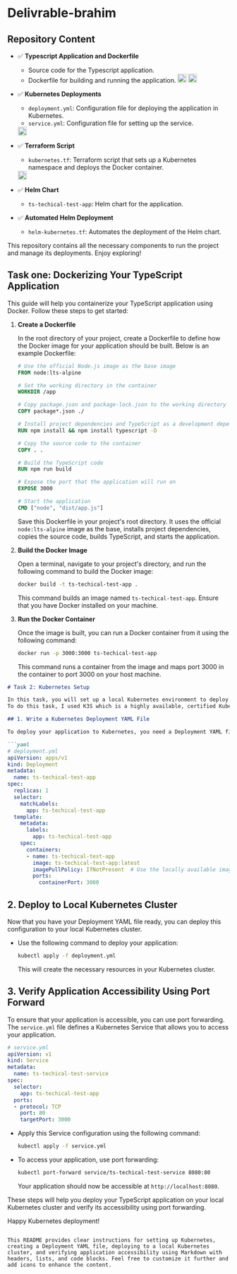 # Delivrable-brahim

## Repository Content

- :white_check_mark: **Typescript Application and Dockerfile**
  - Source code for the Typescript application.
  - Dockerfile for building and running the application.
  <img src="https://img.icons8.com/color/48/000000/docker.png" width="20" height="20"/> <img src="https://img.icons8.com/color/48/000000/typescript.png" width="20" height="20"/>

- :white_check_mark: **Kubernetes Deployments**
  - `deployment.yml`: Configuration file for deploying the application in Kubernetes.
  - `service.yml`: Configuration file for setting up the service.
  <img src="https://img.icons8.com/color/48/000000/kubernetes.png" width="20" height="20"/>

- :white_check_mark: **Terraform Script**
  - `kubernetes.tf`: Terraform script that sets up a Kubernetes namespace and deploys the Docker container.
  <img src="https://img.icons8.com/color/48/000000/terraform.png" width="20" height="20"/>

- :white_check_mark: **Helm Chart**
  - `ts-techical-test-app`: Helm chart for the application.


- :white_check_mark: **Automated Helm Deployment**
  - `helm-kubernetes.tf`: Automates the deployment of the Helm chart.

This repository contains all the necessary components to run the project and manage its deployments. Enjoy exploring!


## Task one: Dockerizing Your TypeScript Application

This guide will help you containerize your TypeScript application using Docker. Follow these steps to get started:

1. **Create a Dockerfile**

   In the root directory of your project, create a Dockerfile to define how the Docker image for your application should be built. Below is an example Dockerfile:

   ```Dockerfile
   # Use the official Node.js image as the base image
   FROM node:lts-alpine

   # Set the working directory in the container
   WORKDIR /app

   # Copy package.json and package-lock.json to the working directory
   COPY package*.json ./

   # Install project dependencies and TypeScript as a development dependency
   RUN npm install && npm install typescript -D

   # Copy the source code to the container
   COPY . .

   # Build the TypeScript code
   RUN npm run build

   # Expose the port that the application will run on
   EXPOSE 3000

   # Start the application
   CMD ["node", "dist/app.js"]

   ```

   Save this Dockerfile in your project's root directory. It uses the official `node:lts-alpine` image as the base, installs project dependencies, copies the source code, builds TypeScript, and starts the application.

2. **Build the Docker Image**

   Open a terminal, navigate to your project's directory, and run the following command to build the Docker image:

   ```bash
   docker build -t ts-techical-test-app .
   ```

   This command builds an image named `ts-techical-test-app`. Ensure that you have Docker installed on your machine.

3. **Run the Docker Container**

   Once the image is built, you can run a Docker container from it using the following command:

   ```bash
   docker run -p 3000:3000 ts-techical-test-app
   ```

   This command runs a container from the image and maps port 3000 in the container to port 3000 on your host machine.



```markdown
# Task 2: Kubernetes Setup

In this task, you will set up a local Kubernetes environment to deploy your TypeScript application. Follow these steps to get started:
To do this task, I used K3S which is a highly available, certified Kubernetes distribution designed for production workloads in unattended and resource-constrained.

## 1. Write a Kubernetes Deployment YAML File

To deploy your application to Kubernetes, you need a Deployment YAML file that specifies how your app should be deployed, including services and any necessary configurations. Below is an example YAML file for your reference:

```yaml
# deployment.yml
apiVersion: apps/v1
kind: Deployment
metadata:
  name: ts-techical-test-app
spec:
  replicas: 1
  selector:
    matchLabels:
      app: ts-techical-test-app
  template:
    metadata:
      labels:
        app: ts-techical-test-app
    spec:
      containers:
      - name: ts-techical-test-app
        image: ts-techical-test-app:latest
        imagePullPolicy: IfNotPresent  # Use the locally available image
        ports:
          containerPort: 3000
```

## 2. Deploy to Local Kubernetes Cluster

Now that you have your Deployment YAML file ready, you can deploy this configuration to your local Kubernetes cluster.

- Use the following command to deploy your application:

  ```bash
  kubectl apply -f deployment.yml
  ```

  This will create the necessary resources in your Kubernetes cluster.

## 3. Verify Application Accessibility Using Port Forward

To ensure that your application is accessible, you can use port forwarding. The `service.yml` file defines a Kubernetes Service that allows you to access your application.

```yaml
# service.yml
apiVersion: v1
kind: Service
metadata:
  name: ts-techical-test-service
spec:
  selector:
    app: ts-techical-test-app
  ports:
  - protocol: TCP
    port: 80
    targetPort: 3000
```

- Apply this Service configuration using the following command:

  ```bash
  kubectl apply -f service.yml
  ```

- To access your application, use port forwarding:

  ```bash
  kubectl port-forward service/ts-techical-test-service 8080:80
  ```

  Your application should now be accessible at `http://localhost:8080`.

These steps will help you deploy your TypeScript application on your local Kubernetes cluster and verify its accessibility using port forwarding.

Happy Kubernetes deployment!
```

This README provides clear instructions for setting up Kubernetes, creating a Deployment YAML file, deploying to a local Kubernetes cluster, and verifying application accessibility using Markdown with headers, lists, and code blocks. Feel free to customize it further and add icons to enhance the content.

